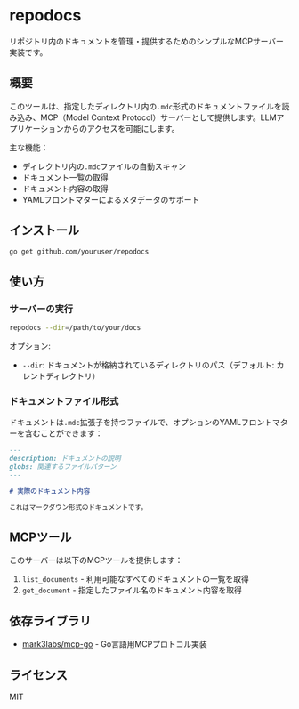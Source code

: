 # repodocs

リポジトリ内のドキュメントを管理・提供するためのシンプルなMCPサーバー実装です。

## 概要

このツールは、指定したディレクトリ内の`.mdc`形式のドキュメントファイルを読み込み、MCP（Model Context Protocol）サーバーとして提供します。LLMアプリケーションからのアクセスを可能にします。

主な機能：
- ディレクトリ内の`.mdc`ファイルの自動スキャン
- ドキュメント一覧の取得
- ドキュメント内容の取得
- YAMLフロントマターによるメタデータのサポート

## インストール

```bash
go get github.com/youruser/repodocs
```

## 使い方

### サーバーの実行

```bash
repodocs --dir=/path/to/your/docs
```

オプション:
- `--dir`: ドキュメントが格納されているディレクトリのパス（デフォルト: カレントディレクトリ）

### ドキュメントファイル形式

ドキュメントは`.mdc`拡張子を持つファイルで、オプションのYAMLフロントマターを含むことができます：

```md
---
description: ドキュメントの説明
globs: 関連するファイルパターン
---

# 実際のドキュメント内容

これはマークダウン形式のドキュメントです。
```

## MCPツール

このサーバーは以下のMCPツールを提供します：

1. `list_documents` - 利用可能なすべてのドキュメントの一覧を取得
2. `get_document` - 指定したファイル名のドキュメント内容を取得

## 依存ライブラリ

- [mark3labs/mcp-go](https://github.com/mark3labs/mcp-go) - Go言語用MCPプロトコル実装

## ライセンス

MIT 